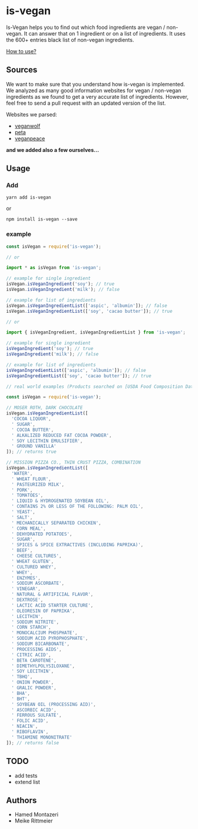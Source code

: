 # is-vegan

Is-Vegan helps you to find out which food ingredients are vegan / non-vegan. It can answer that on 1 ingredient or on a list of ingredients. It uses the 600+ entries black list of non-vegan ingredients.

[How to use?](#usage)

## Sources

We want to make sure that you understand how is-vegan is implemented. We analyzed as many good information websites for vegan / non-vegan ingredients as we found to get a very accurate list of ingredients. However, feel free to send a pull request with an updated version of the list.

Websites we parsed:

* [veganwolf](http://www.veganwolf.com/animal_ingredients.htm)
* [peta](https://www.peta.org/living/food/animal-ingredients-list/)
* [veganpeace](http://www.veganpeace.com/ingredients/ingredients.htm)

**and we added also a few ourselves...**

## Usage

### Add

`yarn add is-vegan`

or

`npm install is-vegan --save`

### example

```javascript
const isVegan = require('is-vegan');

// or

import * as isVegan from 'is-vegan';

// example for single ingredient
isVegan.isVeganIngredient('soy'); // true
isVegan.isVeganIngredient('milk'); // false

// example for list of ingredients
isVegan.isVeganIngredientList(['aspic', 'albumin']); // false
isVegan.isVeganIngredientList(['soy', 'cacao butter']); // true

// or

import { isVeganIngredient, isVeganIngredientList } from 'is-vegan';

// example for single ingredient
isVeganIngredient('soy'); // true
isVeganIngredient('milk'); // false

// example for list of ingredients
isVeganIngredientList(['aspic', 'albumin']); // false
isVeganIngredientList(['soy', 'cacao butter']); // true

// real world examples (Products searched on [USDA Food Composition Databases](https://ndb.nal.usda.gov/ndb/search/list))

const isVegan = require('is-vegan');

// MOSER ROTH, DARK CHOCOLATE
isVegan.isVeganIngredientList([
  'COCOA LIQUOR',
  ' SUGAR',
  ' COCOA BUTTER',
  ' ALKALIZED REDUCED FAT COCOA POWDER',
  ' SOY LECITHIN EMULSIFIER',
  ' GROUND VANILLA'
]); // returns true

// MISSION PIZZA CO., THIN CRUST PIZZA, COMBINATION
isVegan.isVeganIngredientList([
  'WATER',
  ' WHEAT FLOUR',
  ' PASTEURIZED MILK',
  ' PORK',
  ' TOMATOES',
  ' LIQUID & HYDROGENATED SOYBEAN OIL',
  ' CONTAINS 2% OR LESS OF THE FOLLOWING: PALM OIL',
  ' YEAST',
  ' SALT',
  ' MECHANICALLY SEPARATED CHICKEN',
  ' CORN MEAL',
  ' DEHYDRATED POTATOES',
  ' SUGAR',
  ' SPICES & SPICE EXTRACTIVES (INCLUDING PAPRIKA)',
  ' BEEF',
  ' CHEESE CULTURES',
  ' WHEAT GLUTEN',
  ' CULTURED WHEY',
  ' WHEY',
  ' ENZYMES',
  ' SODIUM ASCORBATE',
  ' VINEGAR',
  ' NATURAL & ARTIFICIAL FLAVOR',
  ' DEXTROSE',
  ' LACTIC ACID STARTER CULTURE',
  ' OLEORESIN OF PAPRIKA',
  ' LECITHIN',
  ' SODIUM NITRITE',
  ' CORN STARCH',
  ' MONOCALCIUM PHOSPHATE',
  ' SODIUM ACID PYROPHOSPHATE',
  ' SODIUM BICARBONATE',
  ' PROCESSING AIDS',
  ' CITRIC ACID',
  ' BETA CAROTENE',
  ' DIMETHYLPOLYSILOXANE',
  ' SOY LECITHIN',
  ' TBHQ',
  ' ONION POWDER',
  ' GRALIC POWDER',
  ' BHA',
  ' BHT',
  ' SOYBEAN OIL (PROCESSING AID)',
  ' ASCORBIC ACID',
  ' FERROUS SULFATE',
  ' FOLIC ACID',
  ' NIACIN',
  ' RIBOFLAVIN',
  ' THIAMINE MONONITRATE'
]); // returns false
```

## TODO

* add tests
* extend list

## Authors

* Hamed Montazeri
* Meike Rittmeier
